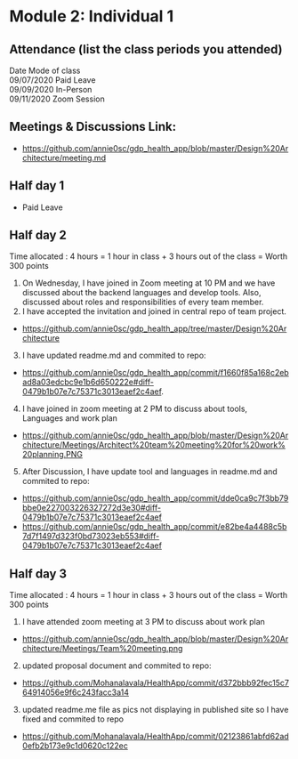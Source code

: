 # Module 2: Individual 1

## Attendance (list the class periods you attended)

Date    Mode of class  
09/07/2020 Paid Leave  
09/09/2020 In-Person  
09/11/2020 Zoom Session

## Meetings & Discussions Link:
- https://github.com/annie0sc/gdp_health_app/blob/master/Design%20Architecture/meeting.md

 ## Half day 1

- Paid Leave

 ## Half day 2
 Time allocated : 4 hours = 1 hour in class + 3 hours out of the class = Worth 300 points  
 1. On Wednesday,  I have joined in Zoom meeting at 10 PM and we have discussed about the backend languages and develop tools. Also, discussed about roles and responsibilities of every team member. 
 2. I have accepted the invitation and joined in central repo of team project.
- https://github.com/annie0sc/gdp_health_app/tree/master/Design%20Architecture 
3. I have updated readme.md and commited to repo:
- https://github.com/annie0sc/gdp_health_app/commit/f1660f85a168c2ebad8a03edcbc9e1b6d650222e#diff-0479b1b07e7c75371c3013eaef2c4aef.
4. I have joined in zoom meeting at 2 PM to discuss about tools, Languages and work plan
- https://github.com/annie0sc/gdp_health_app/blob/master/Design%20Architecture/Meetings/Architect%20team%20meeting%20for%20work%20planning.PNG
5. After Discussion, I have update tool and languages in readme.md and commited to repo:
- https://github.com/annie0sc/gdp_health_app/commit/dde0ca9c7f3bb79bbe0e227003226327272d3e30#diff-0479b1b07e7c75371c3013eaef2c4aef
- https://github.com/annie0sc/gdp_health_app/commit/e82be4a4488c5b7d7f1497d323f0bd73023eb553#diff-0479b1b07e7c75371c3013eaef2c4aef

 ## Half day 3
 Time allocated : 4 hours = 1 hour in class + 3 hours out of the class = Worth 300 points   

1. I have attended zoom meeting at 3 PM to discuss about work plan
- https://github.com/annie0sc/gdp_health_app/blob/master/Design%20Architecture/Meetings/Team%20meeting.png

2. updated proposal document and commited to repo:
* https://github.com/Mohanalavala/HealthApp/commit/d372bbb92fec15c764914056e9f6c243facc3a14

3. updated readme.me file as pics not displaying in published site so I have fixed and commited to repo
* https://github.com/Mohanalavala/HealthApp/commit/02123861abfd62ad0efb2b173e9c1d0620c122ec


